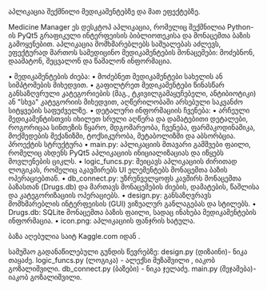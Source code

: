 აპლიკაცია შექმნილი მედიკამენტებზე და მათ ეფექტებზე.

Medicine Manager ეს დესკტოპ აპლიკაცია, რომელიც შექმნილია Python-ის PyQt5 გრაფიკული ინტერფეისის ბიბლიოთეკისა და მონაცემთა ბაზის გამოყენებით. აპლიკაცია მომხმარებლებს საშუალებას აძლევს, ეფექტურად მართოს სამედიცინო მედიკამენტების მონაცემები: მოძებნონ, დაამატონ, შეცვალონ და წაშალონ ინფორმაცია.

• მედიკამენტების ძიება: • მოძებნეთ მედიკამენტები სახელის ან სიმპტომების მიხედვით. • გაფილტრეთ მედიკამენტები წინასწარ განსაზღვრული კატეგორიების (მაგ., ტკივილგამაყუჩებელი, ანტიბიოტიკი) ან "სხვა" კატეგორიის მიხედვით, აღწერილობაში არსებული საკვანძო სიტყვების საფუძველზე. • დეტალური ინფორმაციის ჩვენება: • არჩეული მედიკამენტისთვის იხილეთ სრული აღწერა და დამატებითი დეტალები, როგორიცაა სინთეზის წყარო, მდგომარეობა, ჩვენება, ფარმაკოდინამიკა, მოქმედების მექანიზმი, ტოქსიკურობა, მეტაბოლიზმი და აბსორბცია. პროექტის სტრუქტურა • main.py: აპლიკაციის მთავარი გამშვები ფაილი, რომელიც ახდენს PyQt5 აპლიკაციის ინიციალიზაციას და იწყებს მოვლენების ციკლს. • logic_funcs.py: შეიცავს აპლიკაციის ძირითად ლოგიკას, რომელიც აკავშირებს UI ელემენტებს მონაცემთა ბაზის ოპერაციებთან. • db_connect.py: უზრუნველყოფს კავშირს მონაცემთა ბაზასთან (Drugs.db) და მართავს მონაცემების ძიების, დამატების, წაშლისა და კატეგორიზაციის ოპერაციებს. • design.py: განსაზღვრავს მომხმარებლის ინტერფეისის (GUI) ვიზუალურ განლაგებას და სტილებს. • Drugs.db: SQLite მონაცემთა ბაზის ფაილი, სადაც ინახება მედიკამენტების ინფორმაცია. • icon.png: აპლიკაციის ფანჯრის ხატულა.

ბაზა აღებულია საიტ Kaggle.com იდან .

სამუშაო გადანაწილებული გუნდის წევრებზე: design.py (დიზაინი)- ნიკა თაყაძე. logic_funcs.py (ლოგიკა) - ალექსი მუზაშვილი , იაკობ გოზალიშვილი. db_connect.py (ბაზები) - ნიკა ჯელაძე. main.py (შეჯამება)- იაკობ გოზალიშვილი.
